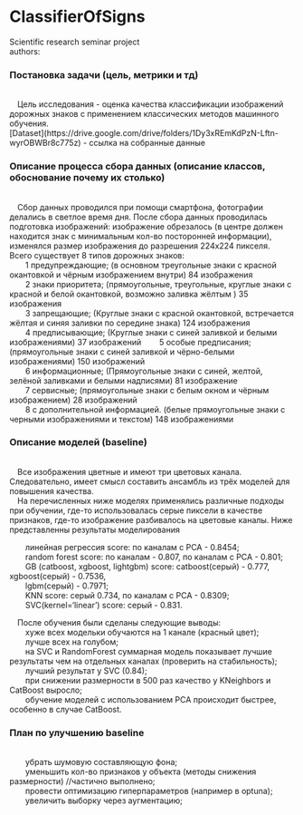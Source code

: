 # ClassifierOfSigns
Scientific research seminar project<br/>
authors:

<h3>Постановка задачи (цель, метрики и тд)</h3><br/>
&emsp;Цель исследования - оценка качества классификации изображений дорожных знаков с применением классических методов машинного обучения.<br/>
[Dataset](https://drive.google.com/drive/folders/1Dy3xREmKdPzN-Lftn-wyrOBWBr8c775z)  - ссылка на собранные данные<br/>


<h3>Описание процесса сбора данных (описание классов, обоснование почему их столько)</h3><br/>
&emsp;Сбор данных проводился при помощи смартфона, фотографии делались в светлое время дня. 
После сбора данных проводилась подготовка изображений: изображение обрезалось (в центре должен находится знак с минимальным кол-во посторонней информации),
изменялся размер изображения до разрешения 224х224 пикселя.
Всего существует 8 типов дорожных знаков:<br/>
    &emsp;&emsp;1 предупреждающие; (в основном треугольные знаки с красной окантовкой и чёрным изображением внутри) 84 изображения<br/>
    &emsp;&emsp;2 знаки приоритета; (прямоугольные, треугольные, круглые знаки с красной и белой окантовкой, возможно заливка жёлтым ) 35 изображения<br/>
	&emsp;&emsp;3 запрещающие; (Круглые знаки с красной окантовкой, встречается жёлтая и синяя заливки по середине знака) 124 изображения<br/>
    &emsp;&emsp;4 предписывающие; (Круглые знаки с синей заливкой и белыми изображениями) 37 изображений
    &emsp;&emsp;5 особые предписания; (прямоугольные знаки с синей заливкой и чёрно-белыми изображениями) 150 изображений<br/>
    &emsp;&emsp;6 информационные; (Прямоугольные знаки с синей, желтой, зелёной заливками и белыми надписями) 81 изображение<br/>
    &emsp;&emsp;7 сервисные; (прямоугольные знаки с белым окном и чёрным изображением)  28 изображений<br/>
    &emsp;&emsp;8 с дополнительной информацией. (белые прямоугольные знаки с черными изображениями и текстом) 148 изображениями


<h3>Описание  моделей (baseline)</h3><br/>
&emsp;Все изображения цветные и имеют три цветовых канала. Следовательно, имеет смысл составить ансамбль из трёх моделей для повышения качества.<br/>
&emsp;На перечисленных ниже моделях применялись различные подходы при обучении, где-то использовалась серые пиксели в качестве признаков, где-то изображение разбивалось на цветовые каналы. Ниже представленны результаты моделирования<br/>
	
&emsp;&emsp;линейная регрессия score: по каналам с PCA - 0.8454;<br/>
&emsp;&emsp;random forest score: по каналам - 0.807, по каналам c PCA - 0.801;<br/>
&emsp;&emsp;GB (catboost, xgboost, lightgbm) score: catboost(серый) - 0.777,  xgboost(серый) - 0.7536,<br/> &emsp;&emsp;lgbm(серый) - 0.7971;<br/>
&emsp;&emsp;KNN score: серый 0.734, по каналам с PCA - 0.8309;<br/>
&emsp;&emsp;SVC(kernel=‘linear’) score: серый - 0.831.<br/>

&emsp;После обучения были сделаны следующие выводы:<br/>
&emsp;&emsp;хуже всех модельки обучаются на 1 канале (красный цвет);<br/>
&emsp;&emsp;лучше всех на голубом;<br/>
&emsp;&emsp;на SVC и RandomForest суммарная модель показывает лучшие результаты чем на отдельных каналах (проверить на стабильность);<br/>
&emsp;&emsp;лучший результат у SVC (0.84);<br/>
&emsp;&emsp;при снижении размерности в 500 раз качество у KNeighbors и CatBoost выросло;<br/>
&emsp;&emsp;обучение моделей с использованием PCA происходит быстрее, особенно в случае CatBoost.<br/>

<h3>План по улучшению baseline</h3><br/>
&emsp;&emsp;убрать шумовую составляющую фона;<br/>
&emsp;&emsp;уменьшить кол-во признаков у объекта (методы снижения размерности) //частично выполнено;<br/>
&emsp;&emsp;провести оптимизацию гиперпараметров (например в optuna);<br/>
&emsp;&emsp;увеличить выборку через аугментацию;<br/>